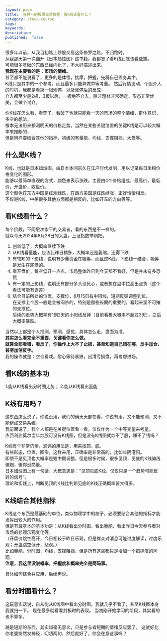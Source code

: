 ```yaml
---
layout: page
title:  谷神一的股票交易教程：看K线该看什么？
category: stock-course
tags:
keywords:
description:
published:  false
---
```


很多年以前，从我当初踏上炒股交易这条修罗之路，不归路时，  
从我那天第一次翻开《日本蜡烛图》这书籍，我都忘了看K线到底该看些撒。  
可能很多基础的东西已经内化了，不大好描述出来。  
**我现在主要看的是：市场的情绪。**  
甚至都不能说看了，更多的是体悟，揣摩，把握，先将自己置身其中。  
K线只是其中的一个参考，而且最多只能算做中等考量。 
然后行情发动，个股介入的时机，我都是看第一根涨停，以及涨停后的反应，  
介入都至少是2板，3板以后，一板绝不介入，除非题材非常确定，形态非常优美，会做个试仓。  

你K线在怎么看，看穿了，看破了也就只能看一天的市场的整个情绪，群体意识，多空的想法，  
根本无法用来预测明天的价格走势。当然在某些关键位置的关键K线是可以较大概率来推断的，  
但是同样要结合其他的指标，初级的有量能，均线，支撑阻挡，大盘等。  

## 什么是K线？
K线，也就是日本蜡烛图，由日本本间宗久在江户时代发明，用以记录每日米粮价格变化的图形。  
能够以最简单直观的方式，颜色来表示涨跌。主要由4个价格组成，最高价，最低价，开盘价，收盘价。  
这个颜色在东方中国是红涨绿跌，在西方美国是红跌绿涨，正好恰恰相反。  
不仅是K线，中美很多其他方面都是相反的，比如开车的方向等等。  

## 看K线看什么？
每个阶段，不同层次水平的交易者，看的东西是不一样的。  
就以今天2024年8月28日的大盘，上证指数举例把。  
1. 创新低了，大概率继续下跌
2. 从K线看量能，应该比昨日稍多，大概率还是萎缩，还得下跌
3. 有较短的下影线，说明有少量资金在吸筹，而且这K线，下影线一结合，吸筹是发生在尾盘的。
4. 看开盘价，跳空低开一点点，市场整体昨日到今天都不看好，但是并未有多恐慌
5. 有一定的上影线，说明还有部分多头没死心，或者想在盘中拉高出点货（这个看法可能有误差）
6. 结合目前所处的位置，支撑位，8月15日有中阳线，短期反弹调整到位。  
在支撑上个股一般是会被闷杀的，特别是那些长期的重要的，看起来坚不可摧的支撑位。  
后续的走势大概率有1到2天的小阳线反弹（目前看极大概率不超过3天），之后大概率暴跌。  

当然以上都是个人推测，预测，感觉，具体怎么走，盘面为准。  
**其实怎么看完全不重要，关键看你怎么做。**  
**就算全部看错，看反了，你操作上大不了止损，甚至知道自己错在哪，反手加仓，甚至加倍反手。**  
我的操作就是：空仓看戏。耐心等待暴跌，出清亏损盘，再考虑进场。  

## 看K线的基本功
1.能从K线看出分时图走势；
2.能从K线看出量能

## K线有用吗？
这东西怎么说了，你说没用，我们的确天天都在看，你说有用，又不能预测，又不能组成交易系统。  
我前面说了，我个人都是在关键位置看一看，仅仅作为一个中等变量来考量。  
杰西利弗莫尔当年炒股可没有K线图，但是没有K线图就炒不了股，赚不了钱吗？  

K线有个非常坑爹，忌讳的用法是，用来找顶，底。  
有些形态，位置，图形，这样来用，正确率是非常高的，比如长阴灌阳。  
即使不是见顶也大概率是短中期调整，但是很多时候，很多见顶，见底的K线骗线骗炮，骗你没商量。  
日本蜡烛图上有一句话：大概意思是：”见顶见底K线，仅仅只是一个趋势可能反转的信号“。  
理论和实践上，判断见顶的K线比判断见底的K线正确概率要大得多。  

## K线结合其他指标
K线这个东西是最基础的单位，类似物理学中的粒子，必须要结合其他的指标才能发挥出较大的作用。  
但是有最基本的基本功是：从K线看出分时图，看出量能，看出昨日今天参与者对市场的悲观乐观变化等。  
（开盘价跳空高开，今日相较于昨日乐观，但是群众对消息可能过度解读，过度乐观；开盘跳空低开，悲观。）  
比如量能，分时图，均线，支撑阻挡，但是所有这些都只是增加一个把握度的问题。  
**注意，我这里没说概率，把握度和概率完全是两码事。**  

具体如何结合并应用，后续再说。  

## 看分时图看什么？
这玩意实话说，自从能从K线图中看出分时图，我就几乎不看了，甚至K线图本身我就扫一下。
现在最多就看看封板时的表现。
当初刚开始学习的阶段，其实看的也不算多。

越是短期的东西，其实越毫无意义，只是参与者短期的情绪反应罢了。
这就好比你老婆突然发神经，叨叨两句，然后就好了，你会在意这事吗？










